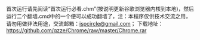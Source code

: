 首次运行请先阅读“首次运行必看.chm”(按说明更新谷歌浏览器内核到本地)，然后运行二个翻墙.cmd中的一个便可以成功翻墙了，注：本程序仅供技术交流之用，请勿用做非法用途，交流邮箱：ispcircle@gmail.com；
下载地址：https://github.com/qzze/Chrome/raw/master/Chrome.rar
